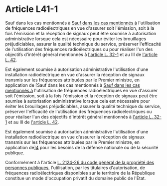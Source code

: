 # Article L41-1

Sauf dans les cas mentionnés à [Sauf dans les cas mentionnés à][1] l'utilisation de fréquences radioélectriques en vue d'assurer soit l'émission, soit à la fois l'émission et la réception de signaux peut être soumise à autorisation administrative lorsque cela est nécessaire pour éviter les brouillages préjudiciables, assurer la qualité technique du service, préserver l'efficacité de l'utilisation des fréquences radioélectriques ou pour réaliser l'un des objectifs d'intérêt général mentionnés à [l'article L. 32-1][2] et au III de [l'article L. 42][3]. 

Est également soumise à autorisation administrative l'utilisation d'une installation radioélectrique en vue d'assurer la réception de signaux transmis sur les fréquences attribuées par le Premier ministre, en application de [Sauf dans les cas mentionnés à [Sauf dans les cas mentionnés à][1] l'utilisation de fréquences radioélectriques en vue d'assurer soit l'émission, soit à la fois l'émission et la réception de signaux peut être soumise à autorisation administrative lorsque cela est nécessaire pour éviter les brouillages préjudiciables, assurer la qualité technique du service, préserver l'efficacité de l'utilisation des fréquences radioélectriques ou pour réaliser l'un des objectifs d'intérêt général mentionnés à [l'article L. 32-1][2] et au III de [l'article L. 42][3]. 

Est également soumise à autorisation administrative l'utilisation d'une installation radioélectrique en vue d'assurer la réception de signaux transmis sur les fréquences attribuées par le Premier ministre, en application de][4] pour les besoins de la défense nationale ou de la sécurité publique. 

Conformément à l'article [L. 2124-26 du code général de la propriété des personnes publiques][5], l'utilisation, par les titulaires d'autorisation, de fréquences radioélectriques disponibles sur le territoire de la République constitue un mode d'occupation privatif du domaine public de l'Etat.

 [1]: /affichCodeArticle.do?cidTexte=LEGITEXT000006070987&idArticle=LEGIARTI000006465756&dateTexte=&categorieLien=cid
 [2]: /affichCodeArticle.do?cidTexte=LEGITEXT000006070987&idArticle=LEGIARTI000006465720&dateTexte=&categorieLien=cid
 [3]: /affichCodeArticle.do?cidTexte=LEGITEXT000006070987&idArticle=LEGIARTI000006465449&dateTexte=&categorieLien=cid
 [4]: /affichCodeArticle.do?cidTexte=LEGITEXT000006070987&idArticle=LEGIARTI000006465444&dateTexte=&categorieLien=cid
 [5]: /affichCodeArticle.do?cidTexte=LEGITEXT000006070299&idArticle=LEGIARTI000006361263&dateTexte=&categorieLien=cid